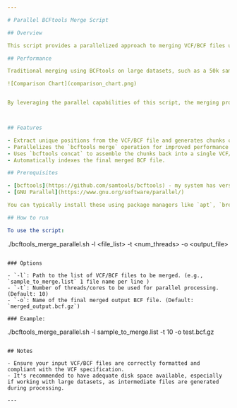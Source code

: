 ```yaml
---

# Parallel BCFtools Merge Script

## Overview

This script provides a parallelized approach to merging VCF/BCF files using BCFtools. It's especially beneficial for merging large datasets, efficiently splitting the task across multiple cores and thereby significantly reducing the overall time required for merging.

## Performance

Traditional merging using BCFtools on large datasets, such as a 50k samples file derived from 50 files of 1k samples each, can be time-consuming. A direct merge might take **several days** for such datasets.

![Comparison Chart](comparison_chart.png)


By leveraging the parallel capabilities of this script, the merging process is expedited considerably. In test cases, the merging time was reduced to just **4 hours** for the aforementioned dataset, marking a substantial improvement.



## Features

- Extract unique positions from the VCF/BCF file and generates chunks of a defined size.
- Parallelizes the `bcftools merge` operation for improved performance on multi-core systems.
- Uses `bcftools concat` to assemble the chunks back into a single VCF/BCF file.
- Automatically indexes the final merged BCF file.

## Prerequisites

- [bcftools](https://github.com/samtools/bcftools) - my system has version 1.18
- [GNU Parallel](https://www.gnu.org/software/parallel/)

You can typically install these using package managers like `apt`, `brew`, or `conda`.

## How to run

To use the script:

```
./bcftools_merge_parallel.sh -l <file_list> -t <num_threads> -o <output_file>
```

### Options

- `-l`: Path to the list of VCF/BCF files to be merged. (e.g., `sample_to_merge.list` 1 file name per line )
- `-t`: Number of threads/cores to be used for parallel processing. (Default: 10)
- `-o`: Name of the final merged output BCF file. (Default: `merged_output.bcf.gz`)

### Example:

```
./bcftools_merge_parallel.sh -l sample_to_merge.list -t 10 -o test.bcf.gz
```

## Notes

- Ensure your input VCF/BCF files are correctly formatted and compliant with the VCF specification.
- It's recommended to have adequate disk space available, especially if working with large datasets, as intermediate files are generated during processing.

---
```

